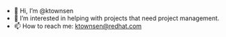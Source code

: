 - 👋 Hi, I’m @ktownsen
- 👀 I’m interested in helping with projects that need project management.
- 📫 How to reach me: ktownsen@redhat.com

<!---
ktownsen/ktownsen is a ✨ special ✨ repository because its `README.md` (this file) appears on your GitHub profile.
You can click the Preview link to take a look at your changes.
--->
